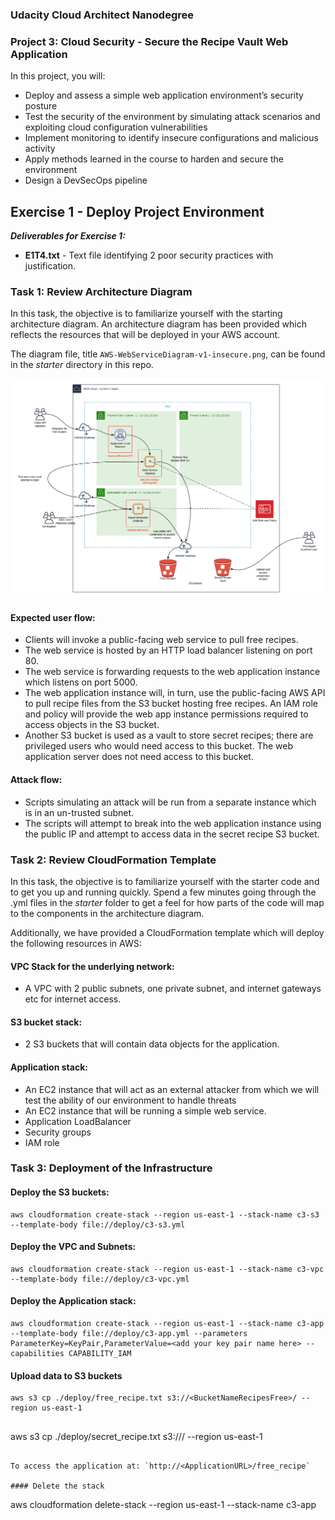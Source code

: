 ### Udacity Cloud Architect Nanodegree
### Project 3: Cloud Security - Secure the Recipe Vault Web Application

In this project, you will:

-	Deploy and assess a simple web application environment’s security posture
-	Test the security of the environment by simulating attack scenarios and exploiting cloud configuration vulnerabilities
-	Implement monitoring to identify insecure configurations and malicious activity
-	Apply methods learned in the course to harden and secure the environment
-	Design a DevSecOps pipeline

## Exercise 1 - Deploy Project Environment
 
**_Deliverables for Exercise 1:_**
* **E1T4.txt** - Text file identifying 2 poor security practices with justification. 
 
### Task 1:  Review Architecture Diagram
In this task, the objective is to familiarize yourself with the starting architecture diagram. An architecture diagram has been provided which reflects the resources that will be deployed in your AWS account.
 
The diagram file, title `AWS-WebServiceDiagram-v1-insecure.png`, can be found in the _starter_ directory in this repo.
 
![base environment](./starter/AWS-WebServiceDiagram-v1-insecure.png)
 
#### Expected user flow:
- Clients will invoke a public-facing web service to pull free recipes.  
- The web service is hosted by an HTTP load balancer listening on port 80.
- The web service is forwarding requests to the web application instance which listens on port 5000.
- The web application instance will, in turn, use the public-facing AWS API to pull recipe files from the S3 bucket hosting free recipes. An IAM role and policy will provide the web app instance permissions required to access objects in the S3 bucket.
- Another S3 bucket is used as a vault to store secret recipes; there are privileged users who would need access to this bucket. The web application server does not need access to this bucket.
 
#### Attack flow:
- Scripts simulating an attack will be run from a separate instance which is in an un-trusted subnet.
- The scripts will attempt to break into the web application instance using the public IP and attempt to access data in the secret recipe S3 bucket.
 
### Task 2: Review CloudFormation Template
In this task, the objective is to familiarize yourself with the starter code and to get you up and running quickly. Spend a few minutes going through the .yml files in the _starter_ folder to get a feel for how parts of the code will map to the components in the architecture diagram. 
 
Additionally, we have provided a CloudFormation template which will deploy the following resources in AWS:
 
#### VPC Stack for the underlying network:
* A VPC with 2 public subnets, one private subnet, and internet gateways etc for internet access.
 
#### S3 bucket stack:
* 2 S3 buckets that will contain data objects for the application.
 
#### Application stack:
* An EC2 instance that will act as an external attacker from which we will test the ability of our environment to handle threats
* An EC2 instance that will be running a simple web service.
* Application LoadBalancer
* Security groups
* IAM role
 

### Task 3: Deployment of the Infrastructure

#### Deploy the S3 buckets:
```
aws cloudformation create-stack --region us-east-1 --stack-name c3-s3 --template-body file://deploy/c3-s3.yml
```

#### Deploy the VPC and Subnets:
```
aws cloudformation create-stack --region us-east-1 --stack-name c3-vpc --template-body file://deploy/c3-vpc.yml
```

#### Deploy the Application stack:
```
aws cloudformation create-stack --region us-east-1 --stack-name c3-app --template-body file://deploy/c3-app.yml --parameters ParameterKey=KeyPair,ParameterValue=<add your key pair name here> --capabilities CAPABILITY_IAM
```

#### Upload data to S3 buckets
```
aws s3 cp ./deploy/free_recipe.txt s3://<BucketNameRecipesFree>/ --region us-east-1


```
aws s3 cp ./deploy/secret_recipe.txt s3://<BucketNameRecipesSecret>/ --region us-east-1
```

To access the application at: `http://<ApplicationURL>/free_recipe`

#### Delete the stack
```
aws cloudformation delete-stack --region us-east-1 --stack-name c3-app
```

